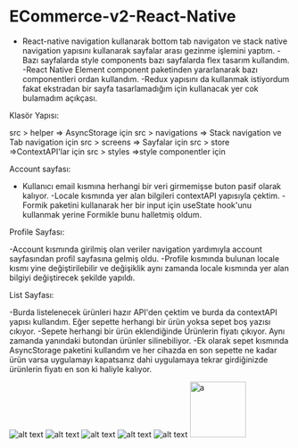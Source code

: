 # ECommerce-v2-React-Native
- React-native navigation kullanarak bottom tab navigaton ve stack native navigation yapısını kullanarak sayfalar arası gezinme işlemini yaptım.
-Bazı sayfalarda style components bazı sayfalarda flex tasarım kullandım.
-React Native Element component paketinden yararlanarak bazı componentleri ordan kullandım.
-Redux yapısını da kullanmak istiyordum fakat ekstradan bir sayfa tasarlamadığım için kullanacak yer cok bulamadım açıkçası.

Klasör Yapısı:

src > helper  => AsyncStorage için
src > navigations => Stack navigation ve Tab navigation için
src > screens => Sayfalar için
src > store =>ContextAPI'lar için
src > styles =>style componentler için


Account sayfası:

- Kullanıcı email kısmına herhangi bir veri girmemişse buton pasif olarak kalıyor.
-Locale kısmında yer alan bilgileri contextAPI yapısıyla çektim.
-Formik paketini kullanarak her bir input için useState hook'unu kullanmak yerine Formikle bunu halletmiş oldum.

Profile Sayfası:

-Account kısmında girilmiş olan veriler navigation yardımıyla account sayfasından profil sayfasına gelmiş oldu.
-Profile kısmında bulunan locale kısmı yine değiştirilebilir ve değişiklik aynı zamanda locale kısmında yer alan bilgiyi değiştirecek şekilde yapıldı.

List Sayfası:

-Burda listelenecek ürünleri hazır API'den çektim ve burda da contextAPI yapısı kullandım. Eğer sepette herhangi bir ürün yoksa sepet boş yazısı cıkıyor.
-Sepete herhangi bir ürün eklendiğinde Ürünlerin fiyatı çıkıyor. Aynı zamanda yanındaki butondan ürünler silinebiliyor.
-Ek olarak sepet kısmında AsyncStorage paketini kullandım ve her cihazda en son sepette ne kadar ürün varsa uygulamayı kapatsanız dahi uygulamaya tekrar girdiğinizde ürünlerin fiyatı en son ki haliyle kalıyor.


![alt text](https://github.com/a-aksakal/ECommerce-v2-React-Native/blob/main/ScreenShots/AccountDisabledButton.PNG?raw=true)
![alt text](https://github.com/a-aksakal/ECommerce-v2-React-Native/blob/main/ScreenShots/AccountFillText.PNG?raw=true)
![alt text](https://github.com/a-aksakal/ECommerce-v2-React-Native/blob/main/ScreenShots/Account.PNG?raw=true)
![alt text](https://github.com/a-aksakal/ECommerce-v2-React-Native/blob/main/ScreenShots/EmptyCart.PNG?raw=true)
![alt text](https://github.com/a-aksakal/ECommerce-v2-React-Native/blob/main/ScreenShots/Home%26Cart.PNG?raw=true)
<img src="https://github.com/a-aksakal/ECommerce-v2-React-Native/blob/main/ScreenShots/AccountDisabledButton.PNG" alt="a" width="100"/>
